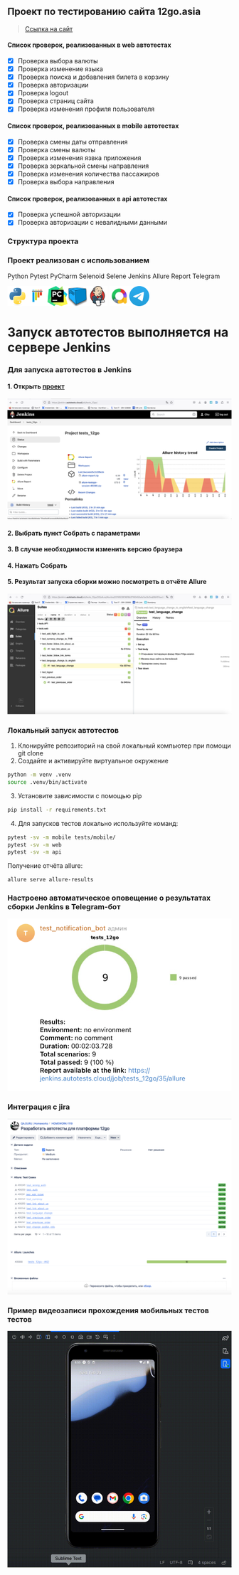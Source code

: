 ## Проект по тестированию сайта 12go.asia
> <a target="_blank" href="https://12go.asia">Ссылка на сайт</a>

#### Список проверок, реализованных в web автотестах
- [x] Проверка выбора валюты
- [x] Проверка изменение языка
- [x] Проверка поиска и добавления билета в корзину
- [x] Проверка авторизации
- [x] Проверка logout
- [x] Проверка страниц сайта
- [x] Проверка изменения профиля пользователя

#### Список проверок, реализованных в mobile автотестах
- [x] Проверка смены даты отправления
- [x] Проверка смены валюты 
- [x] Проверка изменения язвка приложения
- [x] Проверка зеркальной смены направления
- [x] Проверка изменения количества пассажиров
- [x] Проверка выбора направления

#### Список проверок, реализованных в api автотестах
- [x] Проверка успешной авторизации
- [x] Проверка авторизации с невалидными данными 

### Структура проекта

### Проект реализован с использованием
Python Pytest PyCharm Selenoid Selene Jenkins Allure Report Telegram 

<img src="/asia_12go_project/resources/python-original.svg" alt="Image 1" width="45" height="45"><img src="/asia_12go_project/resources/pytest-original.svg" alt="Image 2" width="45" height="45"><img src="/asia_12go_project/resources/PyCharm_Icon.svg" alt="Image 3" width="45" height="45"><img src="/asia_12go_project/resources/selenoid.png" alt="Image 4" width="45" height="45"><img src="/asia_12go_project/resources/jenkins-original.svg" alt="Image 5" width="45" height="45">
<img src="/asia_12go_project/resources/allure.png" alt="Image 6" width="45" height="45"><img src="/asia_12go_project/resources/telegram.svg" alt="Image 7" width="45" height="45">

# Запуск автотестов выполняется на сервере Jenkins

### Для запуска автотестов в Jenkins
#### 1. Открыть <a target="_blank" href="https://jenkins.autotests.cloud/job/tests_12go/">проект</a>

![This is an image](/asia_12go_project/resources/screens/Jenkins_main.png)

#### 2. Выбрать пункт **Собрать с параметрами**
#### 3. В случае необходимости изменить версию браузера
#### 4. Нажать **Собрать**
#### 5. Результат запуска сборки можно посмотреть в отчёте Allure

![This is an image](/asia_12go_project/resources/screens/allure_report.png)

### Локальный запуск автотестов
1. Клонируйте репозиторий на свой локальный компьютер при помощи git clone
2. Создайте и активируйте виртуальное окружение
  ```bash
  python -m venv .venv
  source .venv/bin/activate
  ```
3. Установите зависимости с помощью pip
  ```bash
  pip install -r requirements.txt
  ```
4. Для запусков тестов локально используйте команд:
  ```bash
  pytest -sv -m mobile tests/mobile/
  pytest -sv -m web
  pytest -sv -m api
  ```

Получение отчёта allure:
```bash
allure serve allure-results
```

### Настроено автоматическое оповещение о результатах сборки Jenkins в Telegram-бот
![This is an image](/asia_12go_project/resources/screens/bot.png)

### Интеграция с jira
![This is an image](/asia_12go_project/resources/screens/jira.png)

### Пример видеозаписи прохождения мобильных тестов тестов
![This is an image](/asia_12go_project/resources/screens/mobile.gif)

